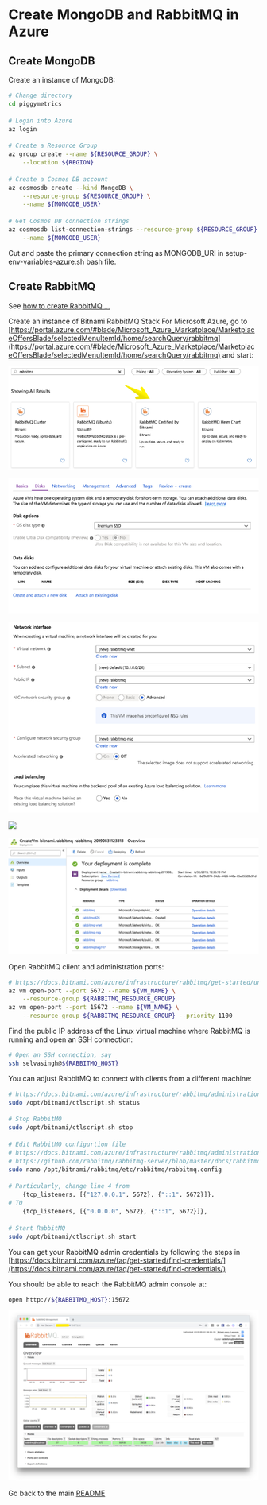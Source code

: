 # Create MongoDB and RabbitMQ in Azure

## Create MongoDB
Create an instance of MongoDB:
```bash
# Change directory
cd piggymetrics

# Login into Azure
az login

# Create a Resource Group
az group create --name ${RESOURCE_GROUP} \
    --location ${REGION}

# Create a Cosmos DB account
az cosmosdb create --kind MongoDB \
    --resource-group ${RESOURCE_GROUP} \
    --name ${MONGODB_USER}
  
# Get Cosmos DB connection strings  
az cosmosdb list-connection-strings --resource-group ${RESOURCE_GROUP} \
    --name ${MONGODB_USER} 
```
Cut and paste the primary connection string as MONGODB_URI in setup-env-variables-azure.sh bash file. 

## Create RabbitMQ

See [how to create RabbitMQ ...](./notes/Create-RabbitMQ.md)

Create an instance of Bitnami RabbitMQ Stack For Microsoft Azure, go to 
[https://portal.azure.com/#blade/Microsoft_Azure_Marketplace/MarketplaceOffersBlade/selectedMenuItemId/home/searchQuery/rabbitmq](https://portal.azure.com/#blade/Microsoft_Azure_Marketplace/MarketplaceOffersBlade/selectedMenuItemId/home/searchQuery/rabbitmq) 
and start:

![](../media/create-rabbitmq-on-azure-0.jpg)

![](../media/create-rabbitmq-on-azure-1-b.jpg)

![](../media/create-rabbitmq-on-azure-2.jpg)

![](../media/create-rabbitmq-on-azure-3.jpg)

![](../media/create-rabbitmq-on-azure-4.jpg)

Open RabbitMQ client and administration ports:
```bash
# https://docs.bitnami.com/azure/infrastructure/rabbitmq/get-started/understand-default-config/
az vm open-port --port 5672 --name ${VM_NAME} \
    --resource-group ${RABBITMQ_RESOURCE_GROUP}
az vm open-port --port 15672 --name ${VM_NAME} \
    --resource-group ${RABBITMQ_RESOURCE_GROUP} --priority 1100
```

Find the public IP address of the Linux virtual machine where RabbitMQ is running and 
open an SSH connection:

```bash
# Open an SSH connection, say
ssh selvasingh@${RABBITMQ_HOST}
``` 

You can adjust RabbitMQ to connect with clients from a different machine:
```bash
# https://docs.bitnami.com/azure/infrastructure/rabbitmq/administration/control-services/
sudo /opt/bitnami/ctlscript.sh status

# Stop RabbitMQ
sudo /opt/bitnami/ctlscript.sh stop

# Edit RabbitMQ configurtion file
# https://docs.bitnami.com/azure/infrastructure/rabbitmq/administration/connect-remotely/
# https://github.com/rabbitmq/rabbitmq-server/blob/master/docs/rabbitmq.config.example
sudo nano /opt/bitnami/rabbitmq/etc/rabbitmq/rabbitmq.config

# Particularly, change line 4 from
    {tcp_listeners, [{"127.0.0.1", 5672}, {"::1", 5672}]},
# TO
    {tcp_listeners, [{"0.0.0.0", 5672}, {"::1", 5672}]},

# Start RabbitMQ
sudo /opt/bitnami/ctlscript.sh start
```

You can get your RabbitMQ admin credentials by following the steps in
[https://docs.bitnami.com/azure/faq/get-started/find-credentials/](https://docs.bitnami.com/azure/faq/get-started/find-credentials/)

You should be able to reach the RabbitMQ admin console at:
```bash
open http://${RABBITMQ_HOST}:15672
```

![](../media/rabbitmq-admin-console.jpg)

Go back to the main [README](../README.md)